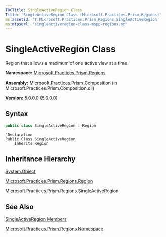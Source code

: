 ```yaml
---
TOCTitle: SingleActiveRegion Class
Title: 'SingleActiveRegion Class (Microsoft.Practices.Prism.Regions)'
ms:assetid: 'T:Microsoft.Practices.Prism.Regions.SingleActiveRegion'
ms:mtpsurl: 'singleactiveregion-class-mspp-regions.md'
---
```


# SingleActiveRegion Class

Region that allows a maximum of one active view at a time.

**Namespace:** [Microsoft.Practices.Prism.Regions](/patterns-practices/reference/mspp-regions-namespace)

**Assembly:** Microsoft.Practices.Prism.Composition (in Microsoft.Practices.Prism.Composition.dll)

**Version:** 5.0.0.0 (5.0.0.0)

## Syntax

```C#
public class SingleActiveRegion : Region
```

```VB
'Declaration
Public Class SingleActiveRegion
	Inherits Region
```

## Inheritance Hierarchy

[System.Object](http://msdn.microsoft.com/en-us/library/e5kfa45b)

[Microsoft.Practices.Prism.Regions.Region](/patterns-practices/reference/region-class-mspp-regions)

Microsoft.Practices.Prism.Regions.SingleActiveRegion

## See Also

[SingleActiveRegion Members](/patterns-practices/reference/singleactiveregion-members-mspp-regions)

[Microsoft.Practices.Prism.Regions Namespace](/patterns-practices/reference/mspp-regions-namespace)
